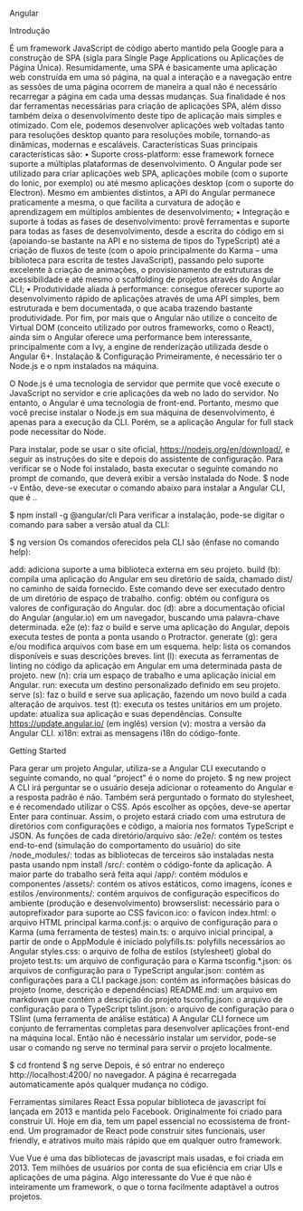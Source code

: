 Angular

Introdução 

É um framework JavaScript de código aberto mantido pela Google para a construção de SPA (sigla para Single Page Applications ou Aplicações de Página Única). Resumidamente, uma SPA é basicamente uma aplicação web construída em uma só página, na qual a interação e a navegação entre as sessões de uma página ocorrem de maneira a qual não é necessário recarregar a página em cada uma dessas mudanças.
Sua finalidade é nos dar ferramentas necessárias para criação de aplicações SPA, além disso também deixa o desenvolvimento deste tipo de aplicação mais simples e otimizado. Com ele, podemos desenvolver aplicações web voltadas tanto para resoluções desktop quanto para resoluções mobile, tornando-as dinâmicas, modernas e escaláveis.
Características
Suas principais características são:
• Suporte cross-platform: esse framework fornece suporte a múltiplas plataformas de desenvolvimento. O Angular pode ser utilizado para criar aplicações web SPA, aplicações mobile (com o suporte do Ionic, por exemplo) ou até mesmo aplicações desktop (com o suporte do Electron).
Mesmo em ambientes distintos, a API do Angular permanece praticamente a mesma, o que facilita a curvatura de adoção e aprendizagem em múltiplos ambientes de desenvolvimento;
• Integração e suporte à todas as fases de desenvolvimento: provê ferramentas e suporte para todas as fases de desenvolvimento, desde a escrita do código em si (apoiando-se bastante na API e no sistema de tipos do TypeScript) até a criação de fluxos de teste (com o apoio principalmente do Karma – uma biblioteca para escrita de testes JavaScript), passando pelo suporte excelente à criação de animações, o provisionamento de estruturas de acessibilidade e até mesmo o scaffolding de projetos através do Angular CLI;
• Produtividade aliada à performance: consegue oferecer suporte ao desenvolvimento rápido de aplicações através de uma API simples, bem estruturada e bem documentada, o que acaba trazendo bastante produtividade.
Por fim, por mais que o Angular não utilize o conceito de Virtual DOM (conceito utilizado por outros frameworks, como o React), ainda sim o Angular oferece uma performance bem interessante, principalmente com a Ivy, a engine de renderização utilizada desde o Angular 6+.
Instalação & Configuração
Primeiramente, é necessário ter o Node.js e o npm instalados na máquina.

O Node.js é uma tecnologia de servidor que permite que você execute o JavaScript no servidor e crie aplicações da web no lado do servidor. No entanto, o Angular é uma tecnologia de front-end. Portanto, mesmo que você precise instalar o Node.js em sua máquina de desenvolvimento, é apenas para a execução da CLI. Porém, se a aplicação Angular for full stack pode necessitar do Node.

Para instalar, pode se usar o site oficial, https://nodejs.org/en/download/, e seguir as instruções do site e depois do assistente de configuração.
Para verificar se o Node foi instalado, basta executar o seguinte comando no prompt de comando, que deverá exibir a versão instalada do Node.
$ node -v
Então, deve-se executar o comando abaixo para instalar a Angular CLI, que é ..

$ npm install -g @angular/cli
Para verificar a instalação, pode-se digitar o comando para saber a versão atual da CLI:

$ ng version
Os comandos oferecidos pela CLI são (ênfase no comando help):

add: adiciona suporte a uma biblioteca externa em seu projeto.
build (b): compila uma aplicação do Angular em seu diretório de saída, chamado dist/ no caminho de saída fornecido. Este comando deve ser executado dentro de um diretório de espaço de trabalho.
config: obtém ou configura os valores de configuração do Angular.
doc (d): abre a documentação oficial do Angular (angular.io) em um navegador, buscando uma palavra-chave determinada.
e2e (e): faz o build e serve uma aplicação do Angular, depois executa testes de ponta a ponta usando o Protractor.
generate (g): gera e/ou modifica arquivos com base em um esquema.
help: lista os comandos disponíveis e suas descrições breves.
lint (l): executa as ferramentas de linting no código da aplicação em Angular em uma determinada pasta de projeto.
new (n): cria um espaço de trabalho e uma aplicação inicial em Angular.
run: executa um destino personalizado definido em seu projeto.
serve (s): faz o build e serve sua aplicação, fazendo um novo build a cada alteração de arquivos.
test (t): executa os testes unitários em um projeto.
update: atualiza sua aplicação e suas dependências. Consulte  https://update.angular.io/ (em inglês)
version (v): mostra a versão da Angular CLI.
xi18n: extrai as mensagens i18n do código-fonte.
 
Getting Started

Para gerar um projeto Angular, utiliza-se a Angular CLI executando o seguinte comando, no qual “project” é o nome do projeto.
$ ng new project 
A CLI irá perguntar se o usuário deseja adicionar o roteamento do Angular e a resposta padrão é não. Também será perguntado o formato do stylesheet, e é recomendado utilizar o CSS. Após escolher as opções, deve-se apertar Enter para continuar. 
Assim, o projeto estará criado com uma estrutura de diretórios com configurações e código, a maioria nos formatos TypeScript e JSON. As funções de cada diretório/arquivo são:
/e2e/: contém os testes end-to-end (simulação do comportamento do usuário) do site
/node_modules/: todas as bibliotecas de terceiros são instaladas nesta pasta usando npm install
/src/: contém o código-fonte da aplicação. A maior parte do trabalho será feita aqui
/app/: contém módulos e componentes
/assets/: contém os ativos estáticos, como imagens, ícones e estilos
/environments/: contém arquivos de configuração específicos do ambiente (produção e desenvolvimento)
browserslist: necessário para o autoprefixador para suporte ao CSS
favicon.ico: o favicon
index.html: o arquivo HTML principal
karma.conf.js: o arquivo de configuração para o Karma (uma ferramenta de testes)
main.ts: o arquivo inicial principal, a partir de onde o AppModule é iniciado
polyfills.ts: polyfills necessários ao Angular
styles.css: o arquivo de folha de estilos (stylesheet) global do projeto
test.ts: um arquivo de configuração para o Karma
tsconfig.*.json: os arquivos de configuração para o TypeScript
angular.json: contém as configurações para a CLI
package.json: contém as informações básicas do projeto (nome, descrição e dependências)
README.md: um arquivo em markdown que contém a descrição do projeto
tsconfig.json: o arquivo de configuração para o TypeScript
tslint.json: o arquivo de configuração para o TSlint (uma ferramenta de análise estática)
A Angular CLI fornece um conjunto de ferramentas completas para desenvolver aplicações front-end na máquina local. Então não é necessário instalar um servidor, pode-se usar o comando ng serve no terminal para servir o projeto localmente.

$ cd frontend
$ ng serve
Depois, é só entrar no endereço http://localhost:4200/ no navegador. A página é recarregada automaticamente após qualquer mudança no código.


Ferramentas similares
React
Essa popular biblioteca de javascript foi lançada em 2013 e mantida pelo Facebook. Originalmente foi criado para construir UI. Hoje em dia, tem um papel essencial no ecossistema de front-end. Um programador de React pode construir sites funcionais, user friendly, e atrativos muito mais rápido que em qualquer outro framework.

Vue
Vue é uma das bibliotecas de javascript mais usadas, e foi criada em 2013. Tem milhões de usuários por conta de sua eficiência em criar UIs e aplicações de uma página. Algo interessante do Vue é que não é inteiramente um framework, o que o torna facilmente adaptável a outros projetos.
